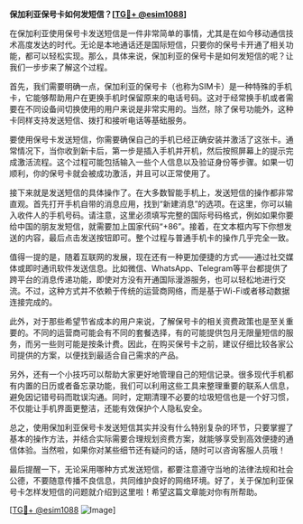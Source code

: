 **保加利亚保号卡如何发短信？[[TG💪+ @esim1088](https://t.me/s/esim1088)]**

在保加利亚使用保号卡发送短信是一件非常简单的事情，尤其是在如今移动通信技术高度发达的时代。无论是本地通话还是国际短信，只要你的保号卡开通了相关功能，都可以轻松实现。那么，具体来说，保加利亚的保号卡是如何发短信的呢？让我们一步步来了解这个过程。

首先，我们需要明确一点，保加利亚的保号卡（也称为SIM卡）是一种特殊的手机卡，它能够帮助用户在更换手机时保留原来的电话号码。这对于经常换手机或者需要在不同设备间切换使用的用户来说是非常实用的。当然，除了保号功能外，这种卡同样支持发送短信、拨打和接听电话等基础服务。

要使用保号卡发送短信，你需要确保自己的手机已经正确安装并激活了这张卡。通常情况下，当你收到新卡后，第一步是插入手机并开机，然后按照屏幕上的提示完成激活流程。这个过程可能包括输入一些个人信息以及验证身份等步骤。如果一切顺利，你的保号卡就会被成功激活，并且可以正常使用了。

接下来就是发送短信的具体操作了。在大多数智能手机上，发送短信的操作都非常直观。首先打开手机自带的消息应用，找到“新建消息”的选项。在这里，你可以输入收件人的手机号码。请注意，这里必须填写完整的国际号码格式，例如如果你要给中国的朋友发短信，就需要加上国家代码“+86”。接着，在文本框内写下你想发送的内容，最后点击发送按钮即可。整个过程与普通手机卡的操作几乎完全一致。

值得一提的是，随着互联网的发展，现在还有一种更加便捷的方式——通过社交媒体或即时通讯软件发送信息。比如微信、WhatsApp、Telegram等平台都提供了跨平台的消息传递功能，即使对方没有开通国际漫游服务，也可以轻松地进行交流。不过，这种方式并不依赖于传统的运营商网络，而是基于Wi-Fi或者移动数据连接完成的。

此外，对于那些希望节省成本的用户来说，了解保号卡的相关资费政策也是至关重要的。不同的运营商可能会有不同的套餐选择，有的可能提供包月无限量短信的服务，而另一些则可能是按条计费。因此，在购买保号卡之前，建议仔细比较各家公司提供的方案，以便找到最适合自己需求的产品。

另外，还有一个小技巧可以帮助大家更好地管理自己的短信记录。很多现代手机都有内置的日历或者备忘录功能，我们可以利用这些工具来整理重要的联系人信息，避免因记错号码而耽误沟通。同时，定期清理不必要的垃圾短信也是一个好习惯，不仅能让手机界面更整洁，还能有效保护个人隐私安全。

总之，使用保加利亚保号卡发送短信其实并没有什么特别复杂的环节，只要掌握了基本的操作方法，并结合实际需要合理规划资费方案，就能够享受到高效便捷的通信体验。当然啦，如果你对某些细节还有疑问的话，随时可以咨询客服人员哦！

最后提醒一下，无论采用哪种方式发送短信，都要注意遵守当地的法律法规和社会公德，不要随意传播不良信息，共同维护良好的网络环境。好了，关于保加利亚保号卡怎样发短信的问题就介绍到这里啦！希望这篇文章能对你有所帮助。

[[TG💪+ @esim1088](https://t.me/s/esim1088) ![Image](https://i.postimg.cc/4NQfJmqS/Snipaste-2025-05-13-00-14-12.png)]